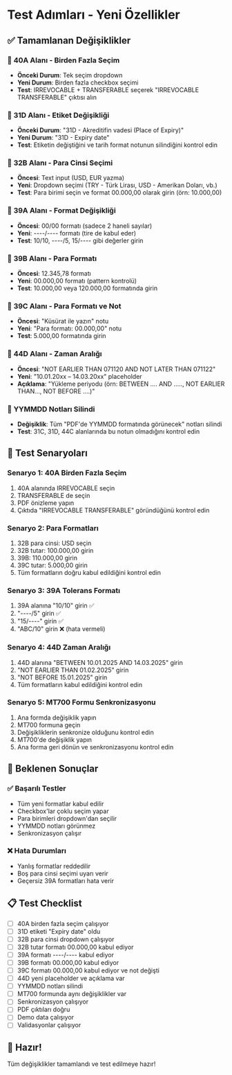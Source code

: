 # Test Adımları - Yeni Özellikler

## ✅ Tamamlanan Değişiklikler

### 🔸 **40A Alanı - Birden Fazla Seçim**
- **Önceki Durum**: Tek seçim dropdown
- **Yeni Durum**: Birden fazla checkbox seçimi
- **Test**: IRREVOCABLE + TRANSFERABLE seçerek "IRREVOCABLE TRANSFERABLE" çıktısı alın

### 🔸 **31D Alanı - Etiket Değişikliği**
- **Önceki Durum**: "31D - Akreditifin vadesi (Place of Expiry)"
- **Yeni Durum**: "31D - Expiry date"
- **Test**: Etiketin değiştiğini ve tarih format notunun silindiğini kontrol edin

### 🔸 **32B Alanı - Para Cinsi Seçimi**
- **Öncesi**: Text input (USD, EUR yazma)
- **Yeni**: Dropdown seçimi (TRY - Türk Lirası, USD - Amerikan Doları, vb.)
- **Test**: Para birimi seçin ve format 00.000,00 olarak girin (örn: 10.000,00)

### 🔸 **39A Alanı - Format Değişikliği**
- **Öncesi**: 00/00 formatı (sadece 2 haneli sayılar)
- **Yeni**: ----/---- formatı (tire de kabul eder)
- **Test**: 10/10, ----/5, 15/---- gibi değerler girin

### 🔸 **39B Alanı - Para Formatı**
- **Öncesi**: 12.345,78 formatı
- **Yeni**: 00.000,00 formatı (pattern kontrolü)
- **Test**: 10.000,00 veya 120.000,00 formatında girin

### 🔸 **39C Alanı - Para Formatı ve Not**
- **Öncesi**: "Küsürat ile yazın" notu
- **Yeni**: "Para formatı: 00.000,00" notu
- **Test**: 5.000,00 formatında girin

### 🔸 **44D Alanı - Zaman Aralığı**
- **Öncesi**: "NOT EARLIER THAN 071120 AND NOT LATER THAN 071122"
- **Yeni**: "10.01.20xx – 14.03.20xx" placeholder
- **Açıklama**: "Yükleme periyodu (örn: BETWEEN …. AND ….., NOT EARLIER THAN..., NOT BEFORE ….)"

### 🔸 **YYMMDD Notları Silindi**
- **Değişiklik**: Tüm "PDF'de YYMMDD formatında görünecek" notları silindi
- **Test**: 31C, 31D, 44C alanlarında bu notun olmadığını kontrol edin

## 🧪 Test Senaryoları

### **Senaryo 1: 40A Birden Fazla Seçim**
1. 40A alanında IRREVOCABLE seçin
2. TRANSFERABLE de seçin
3. PDF önizleme yapın
4. Çıktıda "IRREVOCABLE TRANSFERABLE" göründüğünü kontrol edin

### **Senaryo 2: Para Formatları**
1. 32B para cinsi: USD seçin
2. 32B tutar: 100.000,00 girin
3. 39B: 110.000,00 girin
4. 39C tutar: 5.000,00 girin
5. Tüm formatların doğru kabul edildiğini kontrol edin

### **Senaryo 3: 39A Tolerans Formatı**
1. 39A alanına "10/10" girin ✅
2. "----/5" girin ✅
3. "15/----" girin ✅
4. "ABC/10" girin ❌ (hata vermeli)

### **Senaryo 4: 44D Zaman Aralığı**
1. 44D alanına "BETWEEN 10.01.2025 AND 14.03.2025" girin
2. "NOT EARLIER THAN 01.02.2025" girin
3. "NOT BEFORE 15.01.2025" girin
4. Tüm formatların kabul edildiğini kontrol edin

### **Senaryo 5: MT700 Formu Senkronizasyonu**
1. Ana formda değişiklik yapın
2. MT700 formuna geçin
3. Değişikliklerin senkronize olduğunu kontrol edin
4. MT700'de değişiklik yapın
5. Ana forma geri dönün ve senkronizasyonu kontrol edin

## 🎯 Beklenen Sonuçlar

### ✅ **Başarılı Testler**
- Tüm yeni formatlar kabul edilir
- Checkbox'lar çoklu seçim yapar
- Para birimleri dropdown'dan seçilir
- YYMMDD notları görünmez
- Senkronizasyon çalışır

### ❌ **Hata Durumları**
- Yanlış formatlar reddedilir
- Boş para cinsi seçimi uyarı verir
- Geçersiz 39A formatları hata verir

## 📋 Test Checklist

- [ ] 40A birden fazla seçim çalışıyor
- [ ] 31D etiketi "Expiry date" oldu
- [ ] 32B para cinsi dropdown çalışıyor
- [ ] 32B tutar formatı 00.000,00 kabul ediyor
- [ ] 39A formatı ----/---- kabul ediyor
- [ ] 39B formatı 00.000,00 kabul ediyor
- [ ] 39C formatı 00.000,00 kabul ediyor ve not değişti
- [ ] 44D yeni placeholder ve açıklama var
- [ ] YYMMDD notları silindi
- [ ] MT700 formunda aynı değişiklikler var
- [ ] Senkronizasyon çalışıyor
- [ ] PDF çıktıları doğru
- [ ] Demo data çalışıyor
- [ ] Validasyonlar çalışıyor

## 🚀 Hazır!

Tüm değişiklikler tamamlandı ve test edilmeye hazır!
